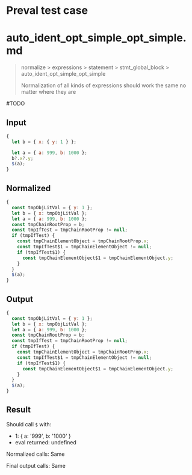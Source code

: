 # Preval test case

# auto_ident_opt_simple_opt_simple.md

> normalize > expressions > statement > stmt_global_block > auto_ident_opt_simple_opt_simple
>
> Normalization of all kinds of expressions should work the same no matter where they are

#TODO

## Input

`````js filename=intro
{
  let b = { x: { y: 1 } };

  let a = { a: 999, b: 1000 };
  b?.x?.y;
  $(a);
}
`````

## Normalized

`````js filename=intro
{
  const tmpObjLitVal = { y: 1 };
  let b = { x: tmpObjLitVal };
  let a = { a: 999, b: 1000 };
  const tmpChainRootProp = b;
  const tmpIfTest = tmpChainRootProp != null;
  if (tmpIfTest) {
    const tmpChainElementObject = tmpChainRootProp.x;
    const tmpIfTest$1 = tmpChainElementObject != null;
    if (tmpIfTest$1) {
      const tmpChainElementObject$1 = tmpChainElementObject.y;
    }
  }
  $(a);
}
`````

## Output

`````js filename=intro
{
  const tmpObjLitVal = { y: 1 };
  let b = { x: tmpObjLitVal };
  let a = { a: 999, b: 1000 };
  const tmpChainRootProp = b;
  const tmpIfTest = tmpChainRootProp != null;
  if (tmpIfTest) {
    const tmpChainElementObject = tmpChainRootProp.x;
    const tmpIfTest$1 = tmpChainElementObject != null;
    if (tmpIfTest$1) {
      const tmpChainElementObject$1 = tmpChainElementObject.y;
    }
  }
  $(a);
}
`````

## Result

Should call `$` with:
 - 1: { a: '999', b: '1000' }
 - eval returned: undefined

Normalized calls: Same

Final output calls: Same
